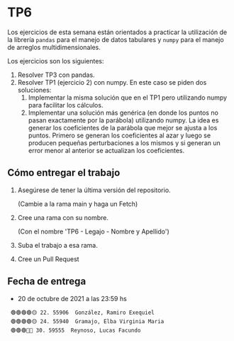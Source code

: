 # TP6

Los ejercicios de esta semana están orientados a practicar la utilización de la librería `pandas` para el manejo de datos tabulares y `numpy` para el manejo de arreglos multidimensionales.

Los ejercicios son los siguientes:
1. Resolver TP3 con pandas.
2. Resolver TP1 (ejercicio 2) con numpy.
    En este caso se piden dos soluciones:
    1. Implementar la misma solución que en el TP1 pero utilizando numpy para facilitar los cálculos.
    2. Implementar una solución más genérica (en donde los puntos no pasan exactamente por la parábola) utilizando numpy. La idea es generar los coeficientes de la parábola que mejor se ajusta a los puntos. Primero se generan los coeficientes al azar y luego se producen pequeñas perturbaciones a los mismos y si generan un error menor al anterior se actualizan los coeficientes.

## Cómo entregar el trabajo
1. Asegúrese de tener la última versión del repositorio.
    
    (Cambie a la rama main y haga un Fetch)
2. Cree una rama con su nombre.
    
    (Con el nombre 'TP6 - Legajo - Nombre y Apellido')
3. Suba el trabajo a esa rama.
4. Cree un Pull Request 

## Fecha de entrega
- 20 de octubre de 2021 a las 23:59 hs

```
 🟢🟢🟢🟢🟡 22. 55906  González, Ramiro Exequiel               
 🟢🟢🟢🟢🟡 24. 55940  Gramajo, Elba Virginia Maria            
 🟢🟢🟢🔴🔴 30. 59555  Reynoso, Lucas Facundo                  
```